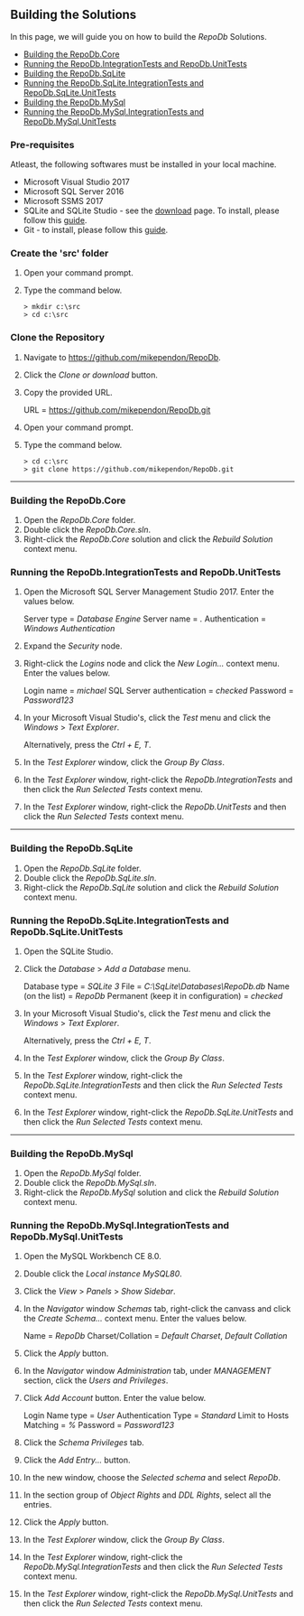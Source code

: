 ## Building the Solutions

In this page, we will guide you on how to build the *RepoDb* Solutions.

- [Building the RepoDb.Core](https://github.com/mikependon/RepoDb/blob/master/RepoDb.Docs/Building%20the%20Solutions.md#building-the-repodbcore)
- [Running the RepoDb.IntegrationTests and RepoDb.UnitTests](https://github.com/mikependon/RepoDb/blob/master/RepoDb.Docs/Building%20the%20Solutions.md#running-the-repodbintegrationtests-and-repodbunittests)
- [Building the RepoDb.SqLite](https://github.com/mikependon/RepoDb/blob/master/RepoDb.Docs/Building%20the%20Solutions.md#building-the-repodbsqlite)
- [Running the RepoDb.SqLite.IntegrationTests and RepoDb.SqLite.UnitTests](https://github.com/mikependon/RepoDb/blob/master/RepoDb.Docs/Building%20the%20Solutions.md#running-the-repodbsqliteintegrationtests-and-repodbsqliteunittests)
- [Building the RepoDb.MySql](https://github.com/mikependon/RepoDb/blob/master/RepoDb.Docs/Building%20the%20Solutions.md#building-the-repodbmysql)
- [Running the RepoDb.MySql.IntegrationTests and RepoDb.MySql.UnitTests](https://github.com/mikependon/RepoDb/blob/master/RepoDb.Docs/Building%20the%20Solutions.md#running-the-repodbmysqlintegrationtests-and-repodbmysqlunittests)

### Pre-requisites

Atleast, the following softwares must be installed in your local machine.

- Microsoft Visual Studio 2017
- Microsoft SQL Server 2016
- Microsoft SSMS 2017
- SQLite and SQLite Studio - see the [download](https://sqlite.org/download.html) page. To install, please follow this [guide](https://www.sqlitetutorial.net/download-install-sqlite/).
- Git - to install, please follow this [guide](https://git-scm.com/book/en/v2/Getting-Started-Installing-Git).

### Create the 'src' folder

1. Open your command prompt.
2. Type the command below.

	```
	> mkdir c:\src
	> cd c:\src
	```

### Clone the Repository

1. Navigate to https://github.com/mikependon/RepoDb.
2. Click the *Clone or download* button.
3. Copy the provided URL.

	URL = https://github.com/mikependon/RepoDb.git

4. Open your command prompt.
5. Type the command below.

	```
	> cd c:\src
	> git clone https://github.com/mikependon/RepoDb.git
	```

--------

### Building the RepoDb.Core

1. Open the *RepoDb.Core* folder.
2. Double click the *RepoDb.Core.sln*.
3. Right-click the *RepoDb.Core* solution and click the *Rebuild Solution* context menu.

### Running the RepoDb.IntegrationTests and RepoDb.UnitTests

1. Open the Microsoft SQL Server Management Studio 2017. Enter the values below.

	Server type = *Database Engine*
	Server name = *.*
	Authentication = *Windows Authentication*

2. Expand the *Security* node.
3. Right-click the *Logins* node and click the *New Login...* context menu. Enter the values below.

	Login name = *michael*
	SQL Server authentication = *checked*
	Password = *Password123*

4. In your Microsoft Visual Studio's, click the *Test* menu and click the *Windows* > *Text Explorer*.

	Alternatively, press the *Ctrl + E, T*.

5. In the *Test Explorer* window, click the *Group By Class*.
6. In the *Test Explorer* window, right-click the *RepoDb.IntegrationTests* and then click the *Run Selected Tests* context menu.
7. In the *Test Explorer* window, right-click the *RepoDb.UnitTests* and then click the *Run Selected Tests* context menu.

--------

### Building the RepoDb.SqLite

1. Open the *RepoDb.SqLite* folder.
2. Double click the *RepoDb.SqLite.sln*.
3. Right-click the *RepoDb.SqLite* solution and click the *Rebuild Solution* context menu.

### Running the RepoDb.SqLite.IntegrationTests and RepoDb.SqLite.UnitTests

1. Open the SQLite Studio.
2. Click the *Database* > *Add a Database* menu.

	Database type = *SQLite 3*
	File = *C:\SqLite\Databases\RepoDb.db*
	Name (on the list) = *RepoDb*
	Permanent (keep it in configuration) = *checked*

3. In your Microsoft Visual Studio's, click the *Test* menu and click the *Windows* > *Text Explorer*.

	Alternatively, press the *Ctrl + E, T*.

5. In the *Test Explorer* window, click the *Group By Class*.
6. In the *Test Explorer* window, right-click the *RepoDb.SqLite.IntegrationTests* and then click the *Run Selected Tests* context menu.
7. In the *Test Explorer* window, right-click the *RepoDb.SqLite.UnitTests* and then click the *Run Selected Tests* context menu.

--------

### Building the RepoDb.MySql

1. Open the *RepoDb.MySql* folder.
2. Double click the *RepoDb.MySql.sln*.
3. Right-click the *RepoDb.MySql* solution and click the *Rebuild Solution* context menu.

### Running the RepoDb.MySql.IntegrationTests and RepoDb.MySql.UnitTests

1. Open the MySQL Workbench CE 8.0.
2. Double click the *Local instance MySQL80*.
3. Click the *View* > *Panels* > *Show Sidebar*.
4. In the *Navigator* window *Schemas* tab, right-click the canvass and click the *Create Schema...* context menu. Enter the values below.

	Name = *RepoDb*
	Charset/Collation = *Default Charset*, *Default Collation*

5. Click the *Apply* button.
6. In the *Navigator* window *Administration* tab, under *MANAGEMENT* section, click the *Users and Privileges*.
7. Click *Add Account* button. Enter the value below.

	Login Name type = *User*
	Authentication Type = *Standard*
	Limit to Hosts Matching = *%*
	Password = *Password123*

8. Click the *Schema Privileges* tab.
9. Click the *Add Entry...* button.
10. In the new window, choose the *Selected schema* and select *RepoDb*.
11. In the section group of *Object Rights* and *DDL Rights*, select all the entries.
12. Click the *Apply* button.
13. In the *Test Explorer* window, click the *Group By Class*.
14. In the *Test Explorer* window, right-click the *RepoDb.MySql.IntegrationTests* and then click the *Run Selected Tests* context menu.
15. In the *Test Explorer* window, right-click the *RepoDb.MySql.UnitTests* and then click the *Run Selected Tests* context menu.